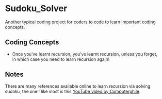 # Sudoku_Solver
Another typical coding project for coders to code to learn important coding concepts.

## Coding Concepts
- Once you've learnt recursion, you've learnt recursion, unless you forget, in which case you need to learn recursion again!

## Notes
There are many references available online to learn recursion via solving sudoku, the one I like most is this [YouTube video by Computerphile](https://www.youtube.com/watch?v=G_UYXzGuqvM).
